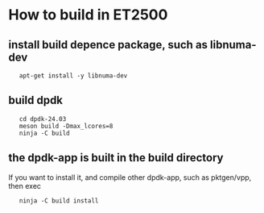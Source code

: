 # How to build in ET2500
## install build depence package, such as libnuma-dev
```shell
   apt-get install -y libnuma-dev
```
## build dpdk
```shell
   cd dpdk-24.03
   meson build -Dmax_lcores=8
   ninja -C build
```
## the dpdk-app is built in the build directory
If you want to install it, and compile other dpdk-app, such as pktgen/vpp, then exec
```shell
   ninja -C build install
```
